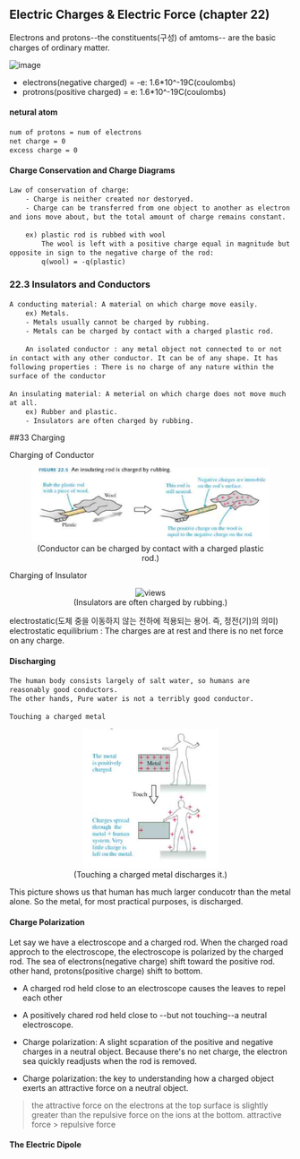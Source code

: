 ## Electric Charges & Electric Force         (chapter 22)
Electrons and protons--the constituents(구성) of amtoms-- are the basic charges of ordinary matter.

![image](https://cdn.britannica.com/09/149209-004-E4AA2D63.jpg)

- electrons(negative charged) = -e: 1.6*10^-19C(coulombs)
- protrons(positive charged) = e: 1.6*10^-19C(coulombs)

#### netural atom
    num of protons = num of electrons
    net charge = 0
    excess charge = 0

#### Charge Conservation and Charge Diagrams 
    Law of conservation of charge: 
        - Charge is neither created nor destoryed.
        - Charge can be transferred from one object to another as electron and ions move about, but the total amount of charge remains constant.

        ex) plastic rod is rubbed with wool
            The wool is left with a positive charge equal in magnitude but opposite in sign to the negative charge of the rod:
            q(wool) = -q(plastic)

### 22.3 Insulators and Conductors

    A conducting material: A material on which charge move easily.
        ex) Metals.
        - Metals usually cannot be charged by rubbing. 
        - Metals can be charged by contact with a charged plastic rod.

        An isolated conductor : any metal object not connected to or not in contact with any other conductor. It can be of any shape. It has following properties : There is no charge of any nature within the surface of the conductor

    An insulating material: A meterial on which charge does not move much at all.
        ex) Rubber and plastic.
        - Insulators are often charged by rubbing.
        

##33 Charging

  Charging of Conductor
<center>
    <figure>
        <img src="/assets/post-img/phy131/물리.PNG" alt="views">
        <figcaption>(Conductor can be charged by contact with a charged plastic rod.)</figcaption>
    </figure>
</center>

  Charging of Insulator
<center>
    <figure>
        <img src="/assets/post-img/phy131/charging of counductor.PNG" alt="views">
        <figcaption>(Insulators are often charged by rubbing.)</figcaption>
    </figure>
</center>
    
electrostatic(도체 중을 이동하지 않는 전하에 적용되는 용어. 즉, 정전(기)의 의미)
electrostatic equilibrium : The charges are at rest and there is no net force on any charge.

#### Discharging
    The human body consists largely of salt water, so humans are reasonably good conductors.
    The other hands, Pure water is not a terribly good conductor.

    Touching a charged metal
<center>
    <figure>
        <img src="/assets/post-img/phy131/Touching a charged metal.PNG" alt="views">
        <figcaption>(Touching a charged metal discharges it.)</figcaption>
    </figure>
</center>

This picture shows us that human has much larger conducotr than the metal alone.
So the metal, for most practical purposes, is discharged.

#### Charge Polarization

Let say we have a electroscope and a charged rod.
When the charged road approch to the electroscope, the electroscope is polarized by the charged rod.
The sea of electrons(negative charge) shift toward the positive rod.
other hand, protons(positive charge) shift to bottom.

- A charged rod held close to an electroscope causes the leaves to repel each other
- A positively chared rod held close to --but not touching--a neutral electroscope.

- Charge polarization: A slight scparation of the positive and negative charges in a neutral object.
Because there's no net charge, the electron sea quickly readjusts when the rod is removed.
- Charge polarization: the key to understanding how a charged object exerts an attractive force on a neutral object.

> the attractive force on the electrons at the top surface is slightly greater than the repulsive force on the ions at the bottom.
    attractive force > repulsive force

#### The Electric Dipole